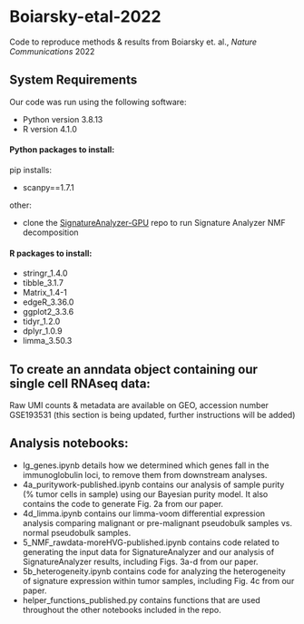 # Boiarsky-etal-2022
Code to reproduce methods &amp; results from Boiarsky et. al., *Nature Communications* 2022

## System Requirements
Our code was run using the following software:
- Python version 3.8.13
- R version 4.1.0

#### Python packages to install:

pip installs:
- scanpy==1.7.1

other:
- clone the [SignatureAnalyzer-GPU](https://github.com/broadinstitute/SignatureAnalyzer-GPU) repo to run Signature Analyzer NMF decomposition

#### R packages to install:
- stringr_1.4.0 
- tibble_3.1.7  
- Matrix_1.4-1  
- edgeR_3.36.0  
- ggplot2_3.3.6
- tidyr_1.2.0   
- dplyr_1.0.9   
- limma_3.50.3

## To create an anndata object containing our single cell RNAseq data:
Raw UMI counts & metadata are available on GEO, accession number GSE193531 (this section is being updated, further instructions will be added)

## Analysis notebooks:
- Ig_genes.ipynb details how we determined which genes fall in the immunoglobulin loci, to remove them from downstream analyses.
- 4a_puritywork-published.ipynb contains our analysis of sample purity (% tumor cells in sample) using our Bayesian purity model. It also contains the code to generate Fig. 2a from our paper. 
- 4d_limma.ipynb contains our limma-voom differential expression analysis comparing malignant or pre-malignant pseudobulk samples vs. normal pseudobulk samples.
- 5_NMF_rawdata-moreHVG-published.ipynb contains code related to generating the input data for SignatureAnalyzer and our analysis of SignatureAnalyzer results, including Figs. 3a-d from our paper.
- 5b_heterogeneity.ipynb contains code for analyzing the heterogeneity of signature expression within tumor samples, including Fig. 4c from our paper.
- helper_functions_published.py contains functions that are used throughout the other notebooks included in the repo.
